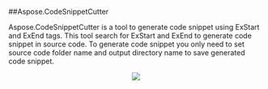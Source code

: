##Aspose.CodeSnippetCutter

Aspose.CodeSnippetCutter is a tool to generate code snippet using ExStart and ExEnd tags. This tool search for ExStart and ExEnd to generate code snippet in source code. To generate code snippet you only need to set source code folder name and output directory name to save generated code snippet.

<p align="center">

  <a title="Download complete Aspose.CodeSnippetCutter source code" href="https://github.com/naeem244/Aspose.CodeSnippetCutter/archive/master.zip">
	<img src="https://raw.github.com/AsposeExamples/java-examples-dashboard/master/images/downloadZip-Button-Large.png" />
  </a>
</p>



